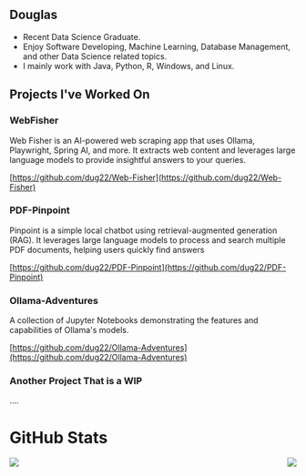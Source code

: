 ## Douglas 
- Recent Data Science Graduate.
- Enjoy Software Developing, Machine Learning, Database Management, and other Data Science related topics.
- I mainly work with Java, Python, R, Windows, and Linux.

## Projects I've Worked On

### WebFisher
Web Fisher is an AI-powered web scraping app that uses Ollama, Playwright, Spring AI, and more. It extracts web content and leverages large language models to provide insightful answers to your queries.

[https://github.com/dug22/Web-Fisher](https://github.com/dug22/Web-Fisher)

### PDF-Pinpoint

Pinpoint is a simple local chatbot using retrieval-augmented generation (RAG). It leverages large language models to process and search multiple PDF documents, helping users quickly find answers

[https://github.com/dug22/PDF-Pinpoint](https://github.com/dug22/PDF-Pinpoint)

### Ollama-Adventures

A collection of Jupyter Notebooks demonstrating the features and capabilities of Ollama's models.

[https://github.com/dug22/Ollama-Adventures](https://github.com/dug22/Ollama-Adventures)

### Another Project That is a WIP
....

<h1 align="left">GitHub Stats</h1>

<p align="left">
  <img align="left" src="https://github-readme-stats.vercel.app/api/top-langs/?username=dug22&hide_progress=true&theme=compact" />
</p>
<p align="right">
  <img align="right" src="https://github-readme-stats.vercel.app/api?username=dug22&theme=compact"/>
</p>
